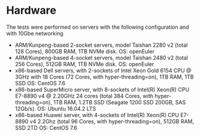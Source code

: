 # Hardware<a name="EN-US_TOPIC_0260488234"></a>

The tests were performed on servers with the following configuration and with 10Gbe networking

-   ARM/Kunpeng-based 2-socket servers, model Taishan 2280 v2 \(total 128 Cores\), 800GB RAM, 1TB NVMe disk. OS: openEuler
-   ARM/Kunpeng-based 4-socket servers, model Taishan 2480 v2 \(total 256 Cores\), 512GB RAM, 1TB NVMe disk.  OS: openEuler
-   x86-based Dell servers, with 2-sockets of Intel Xeon Gold 6154 CPU @ 3GHz with 18 Cores \(72 Cores, with hyper-threading=on\), 1TB RAM, 1TB SSD  OS: CentOS 7.6
-   x86-based SuperMicro server, with 8-sockets of Intel\(R\) Xeon\(R\) CPU E7-8890 v4 @ 2.20GHz 24 cores \(total 384 Cores, with hyper-threading=on\), 1TB RAM, 1.2TB SSD \(Seagate 1200 SSD 200GB, SAS 12Gb/s\).  OS: Ubuntu 16.04.2 LTS
-   x86-based Huawei server, with 4-sockets of Intel\(R\) Xeon\(R\) CPU E7-8890 v4 2.2Ghz \(total 96 Cores, with hyper-threading=on\), 512GB RAM, SSD 2TD OS: CentOS 7.6

